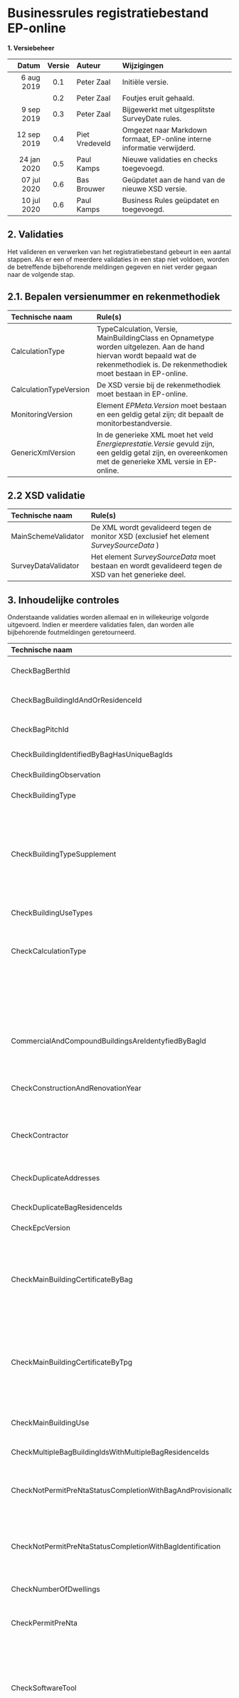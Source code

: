 # Businessrules registratiebestand EP-online

**1. Versiebeheer**

| Datum 		| Versie| Auteur  			| Wijzigingen
| ------------: |	:------------:			|	:------------	|	:-----------------------------------------------
|	6 aug 2019	|	0.1	|	Peter Zaal		|	Initiële versie.
|				|	0.2	|	Peter Zaal		|	Foutjes eruit gehaald.
|	9 sep 2019	|	0.3	|	Peter Zaal		|	Bijgewerkt met uitgesplitste SurveyDate rules.
|	12 sep 2019	|	0.4	|	Piet Vredeveld	|	Omgezet naar Markdown formaat, EP-online interne informatie verwijderd.
|	24 jan 2020	|	0.5 |	Paul Kamps		|	Nieuwe validaties en checks toegevoegd.
|	07 jul 2020 |	0.6 |	Bas Brouwer  	| Geüpdatet aan de hand van de nieuwe XSD versie.
|	10 jul 2020 |	0.6 |	Paul Kamps  	| Business Rules geüpdatet en toegevoegd.

## 2. Validaties
Het valideren en verwerken van het registratiebestand gebeurt in een aantal stappen. Als er een of meerdere validaties in een stap niet voldoen, worden de betreffende bijbehorende meldingen gegeven en niet verder gegaan naar de volgende stap.

## 2.1. Bepalen versienummer en rekenmethodiek
|	Technische naam				|	Rule(s)
|	:------------------------	| :---------------------------------------------------------------------------------------------------------------------------------------------------------------------------------
|	CalculationType				|	TypeCalculation, Versie, MainBuildingClass en Opnametype worden uitgelezen. Aan de hand hiervan wordt bepaald wat de rekenmethodiek is. De rekenmethodiek moet bestaan in EP-online.
|	CalculationTypeVersion		|	De XSD versie bij de rekenmethodiek moet bestaan in EP-online.
|	MonitoringVersion			|	Element *EPMeta.Version* moet bestaan en een geldig getal zijn; dit bepaalt de monitorbestandversie.
|	GenericXmlVersion			|	In de generieke XML moet het veld *Energieprestatie.Versie* gevuld zijn, een geldig getal zijn, en overeenkomen met de generieke XML versie in EP-online.

## 2.2 XSD validatie
| Technische naam		| Rule(s)
| :---------------------	| :-----------------------------------------------------------------------------------------------------
| MainSchemeValidator	| De XML wordt gevalideerd tegen de monitor XSD (exclusief het element *SurveySourceData* )
| SurveyDataValidator	| Het element *SurveySourceData* moet bestaan en wordt gevalideerd tegen de XSD van het generieke deel.

## 3. Inhoudelijke controles
Onderstaande validaties worden allemaal en in willekeurige volgorde uitgevoerd. Indien er meerdere validaties falen, dan worden alle bijbehorende foutmeldingen geretourneerd.

| Technische naam 	| Rule(s)
| :-------------------------------------------------------------	| :------------------------------------------------------------------------------------------------------------------------------------------------------------------------------------------------------------------------------------------------------------------------------------------------------------------------------------------------------------------------------------------------------------------------------------------------------------------------------------------------------------------------------------------------------------------------------------------------------------------------------------------------
|  CheckBagBerthId	|	BagResidenceId, BagBuildingId en BagPitchId mogen niet ingevuld zijn wanneer BagBerthId ingevuld is.
|  CheckBagBuildingIdAndOrResidenceId	|	BagPitchId en BagBerthId mogen niet ingevuld zijn wanneer BagResidenceId en/of BagBuildingId ingevuld is/zijn.
|  CheckBagPitchId	|	BagResidenceId, BagBuildingId en BagBerthId mogen niet ingevuld zijn wanneer BagPitchId ingevuld is.	
|  CheckBuildingIdentifiedByBagHasUniqueBagIds  	|  Alle pand-id's (BagBuildingId) mogen slecht één keer voorkomen in het bestand.
|  CheckBuildingObservation  	|  Opname heeft plaatsgevonden in het gebouw (BuildingObservation = Yes).
|  CheckBuildingType  	|  Bij woningbouw: bij elk gebouw moet het gebouwtype (BuildingCategory) ingevuld zijn. 
|	| Bij utiliteitsbouw: bij een gebouw mag zowel het gebouwtype (BuildingCategory) als het subtype (BuildingCategorySupplement) niet ingevuld zijn.
|  CheckBuildingTypeSupplement  	|  Alleen voor woningbouw: Voor gebouwtype (BuildingCategory) 7 moet het subtype (BuildingCategorySupplement) gevuld zijn en een waarde van 1 t/m 8 bevatten. 
|	| Bij andere gebouwtypes mag het subtype (BuildingCategorySupplement) niet gevuld zijn.
|  CheckBuildingUseTypes  	|  Alleen voor utiliteitsbouw: voor alle UseTypes (PrimaryUse en SecondaryUse's) moet het Percentage > 0 zijn en opgeteld tussen 0 en 100 (inclusief) liggen.
|  CheckCalculationType  	|  De rekenmethodiek (TypeCalculation) moet bestaan in EP-online, niet geblokkeerd zijn, en de gebouwklasse moet overeenkomen met de MainBuildingClass in de XML.
|	| NB: voor de NTA_8800 rekenmethodiek wordt deze door code door de webservice aangevuld met de indicatie basis/detailopname en indicatie woningbouw/utiliteitsbouw (in EP-online bestaan er dus 4 NTA-8800 rekenmethodieken).
|  CommercialAndCompoundBuildingsAreIdentyfiedByBagId  	|  Bij  utiliteitsbouw of bij een appartementencomplex (Scope = compound) mag geen enkel gebouw met alleen een adres (TPGIdentification) geïdentificeerd zijn (moet dus met VBO-Id(s) geïdentificeerd zijn).
|  CheckConstructionAndRenovationYear  	| Als de status niet "Aanvraag omgevingsvergunning" is, dan mogen het bouwjaar (ConstructionYear) en het jaar van renovatie (YearOfRenovation) niet in de toekomst liggen.
|  CheckContractor  	|  De contractor (degene die registreert) moet bestaan als gebruiker in EP-online, de rol contracthouder (CH) hebben en gemachtigd zijn voor registraties met de rekenmethodiek (TypeCalculation) in EP-online.
|  CheckDuplicateAddresses  	|  Alle adressen (ZipCode+Number+Extension+BuildingAnnotation uit TPGIdentification) mogen slechts één keer voorkomen in het bestand.
|  CheckDuplicateBagResidenceIds  	|  Alle verblijfsobjecten Id's (BagResidenceId) mogen slecht één keer voorkomen in het bestand.
|  CheckEpcVersion  	|  Het versienummer van het monitorbestand moet geldig zijn op moment van registratie.
|  CheckMainBuildingCertificateByBag  	|  Wanneer bij woningbouw voor het opnamegebouw (MainBuilding) een VBO-Id (BAGIdentification) is opgegeven en er referentiewoningen (ReferenceBuildingList) zijn meegegeven: indien er op de opnamedatum (SurveyDate) al een certificaat is voor het (eerste) VBO-Id van het opnamegebouw, dan moet het versienummer van dit certificaat gelijk of hoger zijn dan die in het registratiebestand.
|  CheckMainBuildingCertificateByTpg  	|  Wanneer bij woningbouw voor het opnamegebouw (MainBuilding) een adres (TPGIdentification) is opgegeven en er referentiewoningen (ReferenceBuildingList) zijn meegegeven: indien er op de opnamedatum (SurveyDate) al een certificaat is  voor het adres van het opnamegebouw, dan moet het versienummer van dit certificaat gelijk of hoger zijn dan die in het registratiebestand.
|  CheckMainBuildingUse  	|  Bij utiliteitsbouw moet het primaire gebruik (MainBuildingUse.PrimaryUse) zijn opgegeven. Bij woningbouw mag het primaire gebruik juist niet zijn opgegeven.
|  CheckMultipleBagBuildingIdsWithMultipleBagResidenceIds	| Bij meerdere Pand-Id’s mogen er niet meerdere VBO-Id’s opgegeven zijn.
|  CheckNotPermitPreNtaStatusCompletionWithBagAndProvisionalIdentification	|	Wanneer de buildingstatus ‘Oplevering’ is, de PermitPreNTA ‘False’ is en enkel de BAGIdentification is gevuld, dient er een overeenkomstige registratie met status 'vergunningsaanvraag' met BAGIdentification te worden gevonden.
|  CheckNotPermitPreNtaStatusCompletionWithBagIdentification	|	Wanneer de buildingstatus ‘Oplevering’ is, de PermitPreNTA ‘False’ is en zowel de BAGIdentification als de ProvisionalIdentification gevuld zijn, dient er een overeenkomstige registratie met status 'vergunningsaanvraag' met de ProvisionalId te worden gevonden.
|  CheckNumberOfDwellings  |  Het aantal wooneenheden (NumberOfDwellings) moet bij utiliteitsbouw 0 zijn en bij woningbouw 1 of hoger.
|  CheckPermitPreNta  |  Wanneer de buildingstatus ‘Oplevering’ is, de PermitPreNTA ‘True’ is dan moet de BAGIdentification worden gevuld en mag de ProvisionalIdentification niet zijn toegevoegd.
|  CheckSoftwareTool  |  De naam (VendorSoftwareKey) en versienummer (VendorSoftwareVersionId) van de softwaretool moet ingevuld zijn, bestaan als SoftwareTool in EP-online, en daar geldig (actief) zijn op datum van registratie (huidige datum). Het versienummer van het registratiebestand (Version) moet overeenkomen met de XSD versie van de softwaretool in EP-online. De gebruikte rekenmethodiek (TypeCalculation) moet geldig (aangevinkt) zijn bij de softwaretool in EP-online.
|  CheckStatusExistingMustHaveBagIdentifcationAndNotProvisionalIdentification |  Bij registratie met status 'bestaand' is het verplicht om subelement BAGIdentification op te nemen en mag subelement ProvisionalIdentification niet worden opgenomen.
|  CheckSurveyDate |  De opnamedatum (SurveyDate) moet binnen de registratie periode voor NTA labels liggen.
|  CheckSurveyDateHasValue  	|  De opnamedatum (SurveyDate) moet ingevuld zijn.
|  CheckSurveyDateNotInFuture |  De opnamedatum (SurveyDate) mag niet in de toekomst liggen.

## 4. BAG controle

Voor elk adres (VBO-id of PHT) wordt gecontroleerd of deze valide is. De validaties zijn afhankelijk of de identificatie d.m.v. een VBO-id en/of Pand-Id is (BAGIdentification is gevuld), d.m.v. een adres is (TPGIdentification is gevuld).

|  Situatie  	|  Rule(s)
|--------------------------------------------------------------------------------------- |:---------------------------------------------------------------------------------------------------------------------------------------------------------------------------------------------------------------------------------------------------------------------------------------------------------------------------------------------------------------------------------------
|  BagResultCheckAddressMustExistbyBag  |  De objecten (op basis van VBO-ID en evt. alle Pand-Id’s) moeten gevonden worden in de BAG.
|  BagResultCheckBagHasMatchingAddress  |  Het ingevulde TPGIdentification adres moet overeenkomen (op basis van adres) met het resultaat uit BAG op basis van de ingevulde BAGIdentification.
|  BagResultCheckValidateBuildingIds	|  De opgegeven Pand-Id’s dienen overeen te komen met de Pand-Id’s vanuit BAG.
|  BagResultCheckValidateResidenceIds	|  De opgegeven VBO-Id’s dienen overeen te komen met de VBO-Id’s vanuit BAG.

## 5. Controle op recenter certificaat

Voor elk gebouw wordt gecontroleerd dat er niet al een recenter certificaat aanwezig is op basis van 
- het opgegeven adres (in geval van identificatie d.m.v. TPGIdentification), of 
- het gevonden adres van het verblijfsobject via de BAG (in geval van identificatie d.m.v. BAGIdentification).

De controle wordt niet uitgevoerd voor dwangsomregistraties (dit zijn gewoonlijk juist registraties in het verleden door de oude eigenaar waarbij het niet uitmaakt of er al een recenter certificaat, bijvoorbeeld door de nieuw eigenaar, is geregistreerd).

|  Technische naam			|	Rule(s)
|	---------------------	|	:----------------------------------------------------------------------------------------------------------------------------------------------------------------------------
|	CheckNoneMoreRecent		|	Er mag geen PreNTA certificaat gevonden worden, op hetzelfde adres, die voldoet aan:
  -	‘Geldig tot’ ligt in de toekomst.
  -	‘Opnamedatum’ ligt na de opnamedatum (SurveyDate) uit het registratiebestand.
|							|	Er mag geen NTACompliant certificaat gevonden worden, op hetzelfde adres, die voldoet aan:
  -	‘Geldig tot’ ligt in de toekomst.
  -	'Opnamedatum’ ligt na de opnamedatum (SurveyDate) uit het registratiebestand.
  -	‘Scope’ heeft dezelfde waarde als ‘Scope’ uit het registratiebestand.
  -	‘Gebouwklasse’ heeft dezelfde waarde als ‘Gebouwklasse’ uit het registratiebestand.

## 6. Controle op de actie

Controle of de actie 'Toevoegen', 'Vervangen' of 'Uitbreiden' is toegestaan. Bij Uitbreiden wordt gekeken of de situatie 'Uitbreiden' of 'UitbreidenExtra' betreft en daarop de validaties uitgevoerd.

|  Actie  			|  Rule(s)
|------------------	|:---------------------------------------------------------------------------------------------------------------------------------------------------------------------------------------------------------------------------------------------------------------------------------------------------------------------------------------------------------------------------------------------------------------------------------------------------------------------------------------------------------------------------------------------------------------------------------------------------------------------------------------------------------------------------------------------------------------------------------------------------------------------------------------------------|
|	Toevoegen
|	|	Vergunningsaanvraag
|	|	|	Het is verplicht om minimaal subelement BAGIdentification of subelement ProvisionalIdentification op te nemen. Hierbij mag veld ProvisionalID niet zijn gevuld. Dit geldt voor alle gebouwen uit het registratiebestand.
|	|	Vergunningsaanvraag/Oplevering/bestaand
|	|	|	Op de opnamedatum (SurveyDate) mag er niet al een certificaat zijn met dezelfde scope en gebouwklasse, waarbij een adres overeenkomt met een adres van het opnamegebouw. 
|	Vervangen
|	|	Vergunningsaanvraag
|	|	|	Op de opnamedatum (SurveyDate) dient er al een certificaat te zijn met dezelfde scope en gebouwklasse, waarbij het ProvisionalId overeenkomt met het ProvisionalId van het opnamegebouw. 
Mocht er niks gevonden worden op basis van de ProvisionalIdentification dan wordt er gekeken of op basis van een adres een certificaat gevonden kan worden (zie status Oplevering/bestaand).
|	|	Oplevering/bestaand
|	|	|	Op de opnamedatum (SurveyDate) dient er al een certificaat te zijn met dezelfde scope en gebouwklasse, waarbij een adres overeenkomt met een adres van het opnamegebouw. 
|	|	Vergunningsaanvraag/Oplevering/bestaand
|	|	|	Wanneer er een certificaat gevonden is gelden de volgende regels:
De huidige datum moet in de geldigheidperiode liggen van het bestaande certificaat (tussen Opnamedatum en Geldig tot).
Aanvulende validaties (gelden niet voor Beheerders):
Het huidige certificaat moet geregistreerd zijn door de, huidige ingelogde, gebruiker van de EnergielabelApi.
De registratiedatum van het bestaande certificaat mag slechts een maximaal aantal dagen in het verleden liggen (a.d.h.v. EP-online stamgegevens Registreren - Vervangperiode in dagen), of de ingelogde gebruiker heeft de rol ‘Certificaat Vervanger’ en de verloopdatum van deze rol bij de gebruiker is ingevuld en nog niet verstreken.
|	Uitbreiden
|	|	Situatie met opnamegebouw o.b.v. adres:
|	|	|	Op de opnamedatum (SurveyDate) dient er al een opnamegebouw te bestaan met dezelfde scope en gebouwklasse, met minimaal dezelfde adressen van het opnamegebouw.
Op de opnamedatum (SurveyDate) dient er al een certificaat te zijn met dezelfde scope en gebouwklasse, waarbij een adres overeenkomt met een adres van het opnamegebouw. 
|	|	Situatie met opnamegebouw o.b.v. ProvisionalId:
|	|	|	Op de opnamedatum (SurveyDate) dient er al een opnamegebouw te bestaan met dezelfde scope en gebouwklasse, met minimaal dezelfde adressen van het opnamegebouw.
Op de opnamedatum (SurveyDate) dient er al een certificaat te zijn met dezelfde scope en gebouwklasse, waarbij een adres overeenkomt met een adres van het opnamegebouw. 
|	|	Geldt voor alle situaties:
|	|	|	De rekenmethodiek van het bestaande certificaat is gelijk aan die van het registratiebestand.
Er worden geen gebouwen toegevoegd die nog niet in het bestaande certificaat zitten, maar waarvoor wel al een ander certificaat bestaat.
Er zijn gebouwen in het registratiebestand die nog niet bij het bestaande certificaat aanwezig zijn.
|	UitbreidenExtra| **Dit is momenteel niet mogelijk vanuit de EnergielabelApi**
|	|	Situatie met opnamegebouw o.b.v. adres:
|	|	|	Op de opnamedatum (SurveyDate) dient er al een opnamegebouw te bestaan met dezelfde scope en gebouwklasse, met minimaal dezelfde adressen van het opnamegebouw.

Op de opnamedatum (SurveyDate) dient er al een certificaat te zijn met dezelfde scope en gebouwklasse, waarbij een adres overeenkomt met een adres van het opnamegebouw. 
|	|	Situatie met opnamegebouw o.b.v. ProvisionalId:
|	|	|	Op de opnamedatum (SurveyDate) dient er al een opnamegebouw te bestaan met dezelfde scope en gebouwklasse, met minimaal dezelfde adressen van het opnamegebouw.
Op de opnamedatum (SurveyDate) dient er al een certificaat te zijn met dezelfde scope en gebouwklasse, waarbij een adres overeenkomt met een adres van het opnamegebouw. 
|	|	Geldt voor alle situaties:
|	|	|	De rekenmethodiek van het bestaande certificaat is gelijk aan die van het registratiebestand.
Er worden wel gebouwen toegevoegd die nog niet in het bestaande certificaat zitten, maar waarvoor wel al een ander certificaat bestaat.
|  |  Situatie: Op de opnamedatum (SurveyDate) is er al een certificaat met dezelfde adressen van het opnamegebouw.